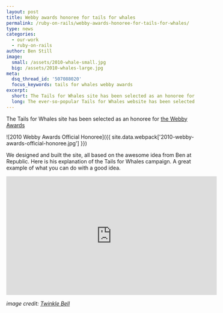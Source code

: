 ```yaml
---
layout: post
title: Webby awards honoree for tails for whales
permalink: /ruby-on-rails/webby-awards-honoree-for-tails-for-whales/
type: news
categories:
  - our-work
  - ruby-on-rails
author: Ben Still
image:
  small: /assets/2010-whale-small.jpg
  big: /assets/2010-whales-large.jpg
meta:
  dsq_thread_id: '507088020'
  focus_keywords: tails for whales webby awards
excerpt:
  short: The Tails for Whales site has been selected as an honoree for the Webby Awards.
  long: The ever-so-popular Tails for Whales website has been selected as an honoree for the Webby Awards and we coudn't be more excited. Here's a video showing you what's possible when great minds and awesome skills come together.
---
```


The Tails for Whales site has been selected as an honoree for [the Webby Awards](http://www.webbyawards.com/webbys/current_honorees.php?media_id=96&season=14)

![2010 Webby Awards Official Honoree]({{ site.data.webpack['2010-webby-awards-official-honoree.jpg'] }})

We designed and built the site, all based on the awesome idea from Ben at Republic. Here is his explanation of the Tails for Whales campaign. A great example of what you can do with a good idea.

<iframe width="560" height="315" src="https://www.youtube.com/embed/v6iGXFEEOOU?rel=0" frameborder="0" allow="autoplay; encrypted-media" allowfullscreen></iframe>

*image credit: [Twinkle Bell](https://www.flickr.com/photos/twinklebell/)*
